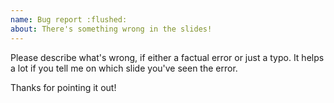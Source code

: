 ```yaml
---
name: Bug report :flushed:
about: There's something wrong in the slides!
---
```


Please describe what's wrong, if either a factual error or just a typo.
It helps a lot if you tell me on which slide you've seen the error.

Thanks for pointing it out!
